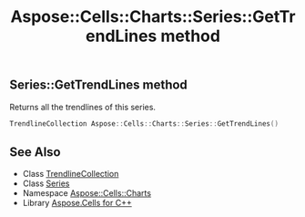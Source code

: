 ﻿---
title: Aspose::Cells::Charts::Series::GetTrendLines method
linktitle: GetTrendLines
second_title: Aspose.Cells for C++ API Reference
description: 'Aspose::Cells::Charts::Series::GetTrendLines method. Returns all the trendlines of this series in C++.'
type: docs
weight: 2600
url: /cpp/aspose.cells.charts/series/gettrendlines/
---
## Series::GetTrendLines method


Returns all the trendlines of this series.

```cpp
TrendlineCollection Aspose::Cells::Charts::Series::GetTrendLines()
```

## See Also

* Class [TrendlineCollection](../../trendlinecollection/)
* Class [Series](../)
* Namespace [Aspose::Cells::Charts](../../)
* Library [Aspose.Cells for C++](../../../)
